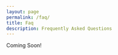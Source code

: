 ```yaml
---
layout: page
permalink: /faq/
title: Faq
description: Frequently Asked Questions
---
```


Coming Soon!

